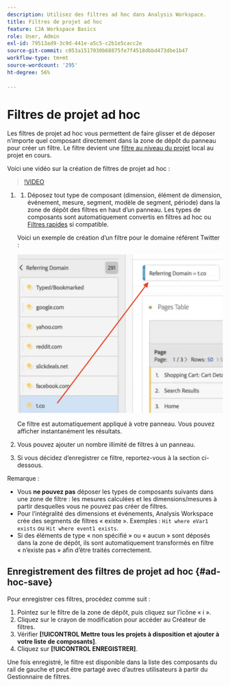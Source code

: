 ```yaml
---
description: Utilisez des filtres ad hoc dans Analysis Workspace.
title: Filtres de projet ad hoc
feature: CJA Workspace Basics
role: User, Admin
exl-id: 79513ad9-3c9d-441e-a5c5-c2b1e5cacc2e
source-git-commit: c053a1517030b68875fe7f4518dbbd473dbe1b47
workflow-type: tm+mt
source-wordcount: '295'
ht-degree: 56%

---
```


# Filtres de projet ad hoc

Les filtres de projet ad hoc vous permettent de faire glisser et de déposer n’importe quel composant directement dans la zone de dépôt du panneau pour créer un filtre. Le filtre devient une [filtre au niveau du projet](https://experienceleague.adobe.com/docs/analytics-platform/using/cja-components/cja-filters/quick-filters.html?lang=fr) local au projet en cours.

Voici une vidéo sur la création de filtres de projet ad hoc :

>[!VIDEO](https://video.tv.adobe.com/v/23978/?quality=12)


1. 
   1. Déposez tout type de composant (dimension, élément de dimension, événement, mesure, segment, modèle de segment, période) dans la zone de dépôt des filtres en haut d’un panneau. Les types de composants sont automatiquement convertis en filtres ad hoc ou [Filtres rapides](/help/components/filters/quick-filters.md) si compatible.

   Voici un exemple de création d’un filtre pour le domaine référent Twitter :

   ![](assets/ad-hoc1.png)

   Ce filtre est automatiquement appliqué à votre panneau. Vous pouvez afficher instantanément les résultats.

1. Vous pouvez ajouter un nombre illimité de filtres à un panneau.
1. Si vous décidez d’enregistrer ce filtre, reportez-vous à la section ci-dessous.

Remarque :

* Vous **ne pouvez pas** déposer les types de composants suivants dans une zone de filtre : les mesures calculées et les dimensions/mesures à partir desquelles vous ne pouvez pas créer de filtres.
* Pour l’intégralité des dimensions et événements, Analysis Workspace crée des segments de filtres « existe ». Exemples : `Hit where eVar1 exists` ou `Hit where event1 exists`.
* Si des éléments de type « non spécifié » ou « aucun » sont déposés dans la zone de dépôt, ils sont automatiquement transformés en filtre « n’existe pas » afin d’être traités correctement.

## Enregistrement des filtres de projet ad hoc {#ad-hoc-save}

Pour enregistrer ces filtres, procédez comme suit :

1. Pointez sur le filtre de la zone de dépôt, puis cliquez sur l’icône « i ».
1. Cliquez sur le crayon de modification pour accéder au Créateur de filtres.
1. Vérifier **[!UICONTROL Mettre tous les projets à disposition et ajouter à votre liste de composants]**.
1. Cliquez sur **[!UICONTROL ENREGISTRER]**.

Une fois enregistré, le filtre est disponible dans la liste des composants du rail de gauche et peut être partagé avec d’autres utilisateurs à partir du Gestionnaire de filtres.

